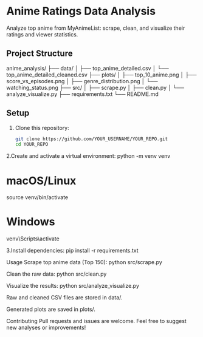 # Anime Ratings Data Analysis

Analyze top anime from MyAnimeList: scrape, clean, and visualize their ratings and viewer statistics.

## Project Structure

anime_analysis/
├── data/
│ ├── top_anime_detailed.csv
│ └── top_anime_detailed_cleaned.csv
├── plots/
│ ├── top_10_anime.png
│ ├── score_vs_episodes.png
│ ├── genre_distribution.png
│ └── watching_status.png
├── src/
│ ├── scrape.py
│ ├── clean.py
│ └── analyze_visualize.py
├── requirements.txt
└── README.md


## Setup
1. Clone this repository:


   ```bash
   git clone https://github.com/YOUR_USERNAME/YOUR_REPO.git
   cd YOUR_REPO

2.Create and activate a virtual environment:
python -m venv venv
# macOS/Linux
source venv/bin/activate
# Windows
venv\Scripts\activate



3.Install dependencies:
pip install -r requirements.txt


Usage
Scrape top anime data (Top 150):
python src/scrape.py

Clean the raw data:
python src/clean.py

Visualize the results:
python src/analyze_visualize.py

Raw and cleaned CSV files are stored in data/.

Generated plots are saved in plots/.


Contributing
Pull requests and issues are welcome. Feel free to suggest new analyses or improvements!
